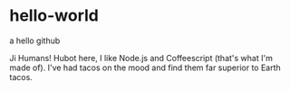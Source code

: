 # hello-world
a hello github

Ji Humans!
Hubot here, I like Node.js and Coffeescript (that's what I'm made of).
I've had tacos on the mood and find them far superior to Earth tacos.
